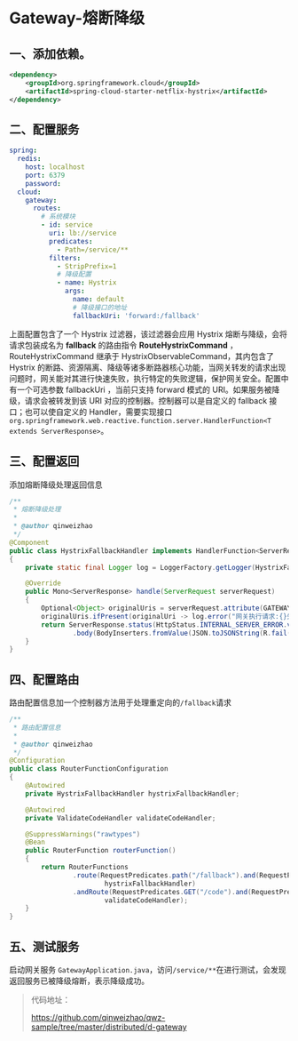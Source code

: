 # Gateway-熔断降级

##  一、添加依赖。

```xml
<dependency>
    <groupId>org.springframework.cloud</groupId>
    <artifactId>spring-cloud-starter-netflix-hystrix</artifactId>
</dependency>
```

## 二、配置服务

```yml
spring:
  redis:
    host: localhost
    port: 6379
    password: 
  cloud:
    gateway:
      routes:
        # 系统模块
        - id: service
          uri: lb://service
          predicates:
            - Path=/service/**
          filters:
            - StripPrefix=1
            # 降级配置
            - name: Hystrix
              args:
                name: default
                # 降级接口的地址
                fallbackUri: 'forward:/fallback'
```

上面配置包含了一个 Hystrix 过滤器，该过滤器会应用 Hystrix 熔断与降级，会将请求包装成名为 **fallback** 的路由指令 **RouteHystrixCommand** ，RouteHystrixCommand 继承于 HystrixObservableCommand，其内包含了 Hystrix 的断路、资源隔离、降级等诸多断路器核心功能，当网关转发的请求出现问题时，网关能对其进行快速失败，执行特定的失败逻辑，保护网关安全。配置中有一个可选参数 fallbackUri ，当前只支持 forward 模式的 URI。如果服务被降级，请求会被转发到该 URI 对应的控制器。控制器可以是自定义的 fallback 接口；也可以使自定义的 Handler，需要实现接口`org.springframework.web.reactive.function.server.HandlerFunction<T extends ServerResponse>`。

## 三、配置返回

添加熔断降级处理返回信息

```java
/**
 * 熔断降级处理
 * 
 * @author qinweizhao
 */
@Component
public class HystrixFallbackHandler implements HandlerFunction<ServerResponse>
{
    private static final Logger log = LoggerFactory.getLogger(HystrixFallbackHandler.class);

    @Override
    public Mono<ServerResponse> handle(ServerRequest serverRequest)
    {
        Optional<Object> originalUris = serverRequest.attribute(GATEWAY_ORIGINAL_REQUEST_URL_ATTR);
        originalUris.ifPresent(originalUri -> log.error("网关执行请求:{}失败,hystrix服务降级处理", originalUri));
        return ServerResponse.status(HttpStatus.INTERNAL_SERVER_ERROR.value()).contentType(MediaType.APPLICATION_JSON)
                .body(BodyInserters.fromValue(JSON.toJSONString(R.fail("服务已被降级熔断"))));
    }
}
```

## 四、配置路由

路由配置信息加一个控制器方法用于处理重定向的`/fallback`请求

```java
/**
 * 路由配置信息
 * 
 * @author qinweizhao
 */
@Configuration
public class RouterFunctionConfiguration
{
    @Autowired
    private HystrixFallbackHandler hystrixFallbackHandler;

    @Autowired
    private ValidateCodeHandler validateCodeHandler;

    @SuppressWarnings("rawtypes")
    @Bean
    public RouterFunction routerFunction()
    {
        return RouterFunctions
                .route(RequestPredicates.path("/fallback").and(RequestPredicates.accept(MediaType.TEXT_PLAIN)),
                        hystrixFallbackHandler)
                .andRoute(RequestPredicates.GET("/code").and(RequestPredicates.accept(MediaType.TEXT_PLAIN)),
                        validateCodeHandler);
    }
}
```

## 五、测试服务

启动网关服务 `GatewayApplication.java`，访问`/service/**`在进行测试，会发现返回服务已被降级熔断，表示降级成功。


>代码地址：
>
>https://github.com/qinweizhao/qwz-sample/tree/master/distributed/d-gateway
